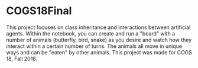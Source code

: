 # COGS18Final
This project focuses on class inheritance and interactions between artificial agents. Within the notebook, you can create and run a "board" with a number of animals (butterfly, bird, snake) as you desire and watch how they interact within a certain number of turns. The animals all move in unique ways and can be "eaten" by other animals. This project was made for COGS 18, Fall 2018.
